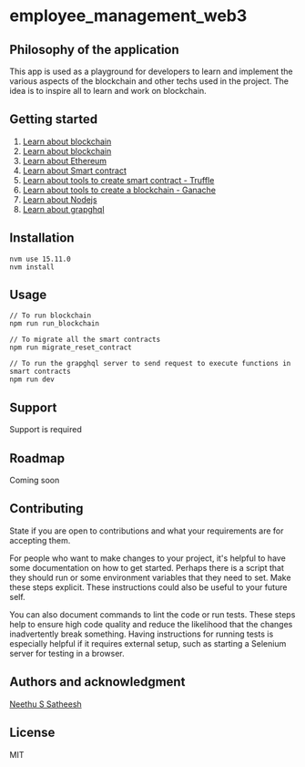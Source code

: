 # employee_management_web3

## Philosophy of the application
This app is used as a playground for developers to learn and implement the various aspects of the blockchain and other techs used in the project. The idea is to inspire all to learn and work on blockchain.


## Getting started

  1) [Learn about blockchain](https://www.ibm.com/in-en/topics/what-is-blockchain)
  2) [Learn about blockchain](https://learn.kba.ai/course/blockchain-foundation-program/)
  3) [Learn about Ethereum](https://ethereum.org/en/what-is-ethereum/)
  4) [Learn about Smart contract](https://trufflesuite.com/)
  5) [Learn about tools to create smart contract - Truffle](https://trufflesuite.com/truffle/)
  6) [Learn about tools to create a blockchain - Ganache](https://trufflesuite.com/ganache/)
  7) [Learn about Nodejs](https://nodejs.dev/learn/introduction-to-nodejs)
  8) [Learn about grapghql](https://graphql.org/learn/)


## Installation

```
nvm use 15.11.0
nvm install

```

## Usage

```
// To run blockchain 
npm run run_blockchain

// To migrate all the smart contracts
npm run migrate_reset_contract 

// To run the grapghql server to send request to execute functions in smart contracts
npm run dev
```

## Support
Support is required

## Roadmap
Coming soon

## Contributing
State if you are open to contributions and what your requirements are for accepting them.

For people who want to make changes to your project, it's helpful to have some documentation on how to get started. Perhaps there is a script that they should run or some environment variables that they need to set. Make these steps explicit. These instructions could also be useful to your future self.

You can also document commands to lint the code or run tests. These steps help to ensure high code quality and reduce the likelihood that the changes inadvertently break something. Having instructions for running tests is especially helpful if it requires external setup, such as starting a Selenium server for testing in a browser.

## Authors and acknowledgment
[Neethu S Satheesh](neethu.satheesh.s@gmail.com)

## License
MIT
